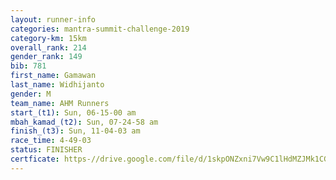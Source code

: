 ```yaml
---
layout: runner-info 
categories: mantra-summit-challenge-2019 
category-km: 15km 
overall_rank: 214
gender_rank: 149
bib: 781
first_name: Gamawan
last_name: Widhijanto
gender: M
team_name: AHM Runners
start_(t1): Sun, 06-15-00 am
mbah_kamad_(t2): Sun, 07-24-58 am
finish_(t3): Sun, 11-04-03 am
race_time: 4-49-03
status: FINISHER
certficate: https-//drive.google.com/file/d/1skpONZxni7Vw9C1lHdMZJMk1CGAO7qQZ/view?usp=sharing
---
```

